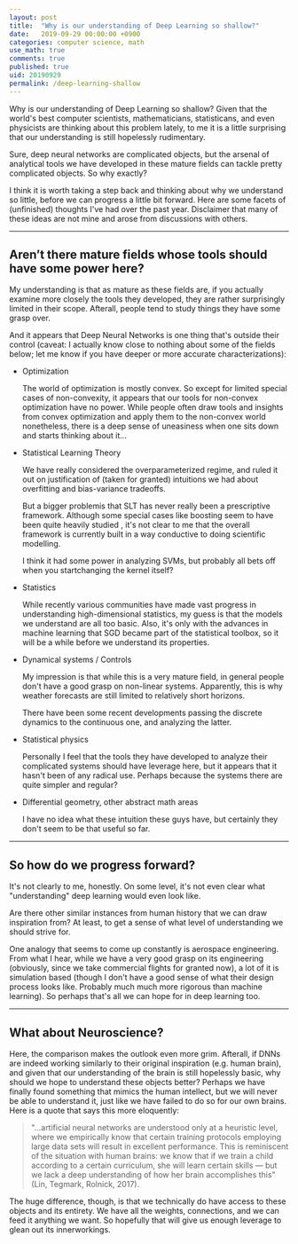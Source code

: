 ```yaml
---
layout: post
title:  "Why is our understanding of Deep Learning so shallow?"
date:   2019-09-29 00:00:00 +0900
categories: computer science, math
use_math: true
comments: true
published: true
uid: 20190929
permalink: /deep-learning-shallow
---
```


Why is our understanding of Deep Learning so shallow?
Given that the world's best computer scientists, mathematicians, statisticans, and even physicists are thinking about this problem lately,
to me it is a little surprising that our understanding is still hopelessly rudimentary. 

Sure, deep neural networks are complicated objects, but the arsenal of analytical tools we have developed in these mature fields
can tackle pretty complicated objects. So why exactly?

I think it is worth taking a step back and thinking about why we understand so little, before we can progress a little bit forward.
Here are some facets of (unfinished) thoughts I've had over the past year. Disclaimer that many of these ideas are not mine and 
arose from discussions with others.

-------

## Aren’t there mature fields whose tools should have some power here?

My understanding is that as mature as these fields are, if you actually examine more closely the tools they developed,
they are rather surprisingly limited in their scope. Afterall, people tend to study things they have some grasp over.

And it appears that Deep Neural Networks is one thing that's outside their control (caveat: I actually know close to nothing about
some of the fields below; let me know if you have deeper or more accurate characterizations):

* Optimization
  
  The world of optimization is mostly convex. So except for limited special cases of non-convexity, it appears that
  our tools for non-convex optimization have no power. While people often draw tools and insights from convex optimization and apply
  them to the non-convex world nonetheless, there is a deep sense of uneasiness when one sits down and starts thinking about it...

* Statistical Learning Theory
  
  We have really considered the overparameterized regime, and ruled it out on justification of 
  (taken for granted) intuitions we had about overfitting and bias-variance tradeoffs. 
  
  But a bigger problemis that SLT has never really been a prescriptive framework.
  Although some special cases like boosting seem to have been quite heavily studied , it's not clear to me that
  the overall framework is currently built in a way conductive to doing scientific modelling. 
  
  I think it had some power in analyzing SVMs, but probably all bets off when you startchanging the kernel itself?
        
* Statistics
  
  While recently various communities have made vast progress in understanding high-dimensional statistics, my guess is that
  the models we understand are all too basic. 
  Also, it's only with the advances in machine learning that SGD became part of the statistical toolbox,
  so it will be a while before we understand its properties.
  
* Dynamical systems / Controls
   
  My impression is that while this is a very mature field, in general people don't have a good grasp on non-linear systems.
  Apparently, this is why weather forecasts are still limited to relatively short horizons.
  
  There have been some recent developments passing the discrete dynamics to the continuous one, and analyzing the latter.
 
* Statistical physics
  
  Personally I feel that the tools they have developed to analyze their complicated systems should have leverage here, but it appears
  that it hasn't been of any radical use.
  Perhaps because the systems there are quite simpler and regular?
        
* Differential geometry, other abstract math areas
 
  I have no idea what these intuition these guys have, but certainly they don't seem to be that useful so far.

-------

## So how do we progress forward?

It's not clearly to me, honestly. 
On some level, it's not even clear what "understanding" deep learning would even look like. 

Are there other similar instances from human history that we can draw inspiration from?
At least, to get a sense of what level of understanding we should strive for.

One analogy that seems to come up constantly is aerospace engineering. 
From what I hear, while we have a very good grasp on its engineering (obviously, since we take commercial flights for granted now), 
a lot of it is simulation based (though I don't have a good sense of what their design process looks like. Probably much much more rigorous than machine learning). So perhaps that's all we can hope for in deep learning too.

-------

## What about Neuroscience?

Here, the comparison makes the outlook even more grim.
Afterall, if DNNs are indeed working similarly to their original inspiration (e.g. human brain), and given that our understanding of
the brain is still hopelessly basic, why should we hope to understand these objects better?
Perhaps we have finally found something that mimics the human intellect, but we will never be able to understand it, just like we have failed to do so for our own brains.
Here is a quote that says this more eloquently:
> "...artificial neural networks are understood only at a heuristic level, where we empirically know that
> certain training protocols employing large data sets will result in excellent performance. This is reminiscent of the
> situation with human brains: we know that if we train a child according to a certain curriculum, she will learn
> certain skills — but we lack a deep understanding of how her brain accomplishes this" (Lin, Tegmark, Rolnick, 2017).

The huge difference, though, is that we technically do have access to these objects and its entirety.
We have all the weights, connections, and we can feed it anything we want. So hopefully that will give us enough
leverage to glean out its innerworkings.

